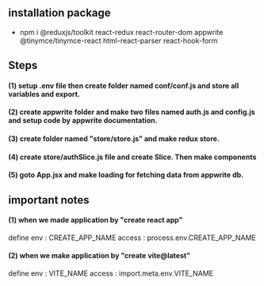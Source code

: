 ## installation package

- npm i @reduxjs/toolkit react-redux react-router-dom appwrite @tinymce/tinymce-react html-react-parser react-hook-form


## Steps 

#### (1) setup .env file then create folder named conf/conf.js and store all variables and export.
#### (2) create appwrite folder and make two files named auth.js and config.js and setup code by appwrite documentation.
#### (3) create folder named "store/store.js" and make redux store.
#### (4) create store/authSlice.js file and create Slice. Then make components
#### (5) goto App.jsx and make loading for fetching data from appwrite db.


     

## important notes

 #### (1) when we made application by "create react app" 
 define env : CREATE_APP_NAME
 access : process.env.CREATE_APP_NAME

 #### (2) when we make application by "create vite@latest"
 define env : VITE_NAME
 access : import.meta.env.VITE_NAME

